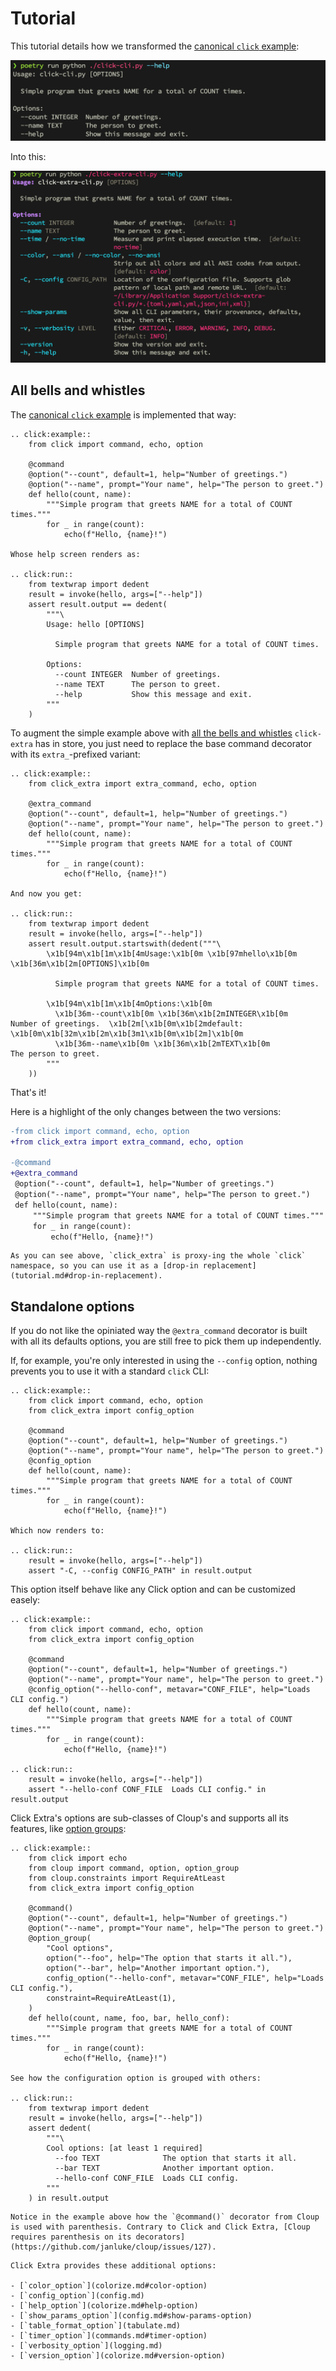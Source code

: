 # Tutorial

This tutorial details how we transformed the [canonical `click` example](https://github.com/pallets/click#a-simple-example):

![click CLI help screen](https://raw.githubusercontent.com/kdeldycke/click-extra/main/docs/assets/click-help-screen.png)

Into this:

![click-extra CLI help screen](https://raw.githubusercontent.com/kdeldycke/click-extra/main/docs/assets/click-extra-screen.png)

## All bells and whistles

The [canonical `click` example](https://github.com/pallets/click#a-simple-example) is implemented that way:

```{eval-rst}
.. click:example::
    from click import command, echo, option

    @command
    @option("--count", default=1, help="Number of greetings.")
    @option("--name", prompt="Your name", help="The person to greet.")
    def hello(count, name):
        """Simple program that greets NAME for a total of COUNT times."""
        for _ in range(count):
            echo(f"Hello, {name}!")

Whose help screen renders as:

.. click:run::
    from textwrap import dedent
    result = invoke(hello, args=["--help"])
    assert result.output == dedent(
        """\
        Usage: hello [OPTIONS]

          Simple program that greets NAME for a total of COUNT times.

        Options:
          --count INTEGER  Number of greetings.
          --name TEXT      The person to greet.
          --help           Show this message and exit.
        """
    )
```

To augment the simple example above with [all the bells and whistles](index#features) `click-extra` has in store, you just need to replace the base command decorator with its `extra_`-prefixed variant:

```{eval-rst}
.. click:example::
    from click_extra import extra_command, echo, option

    @extra_command
    @option("--count", default=1, help="Number of greetings.")
    @option("--name", prompt="Your name", help="The person to greet.")
    def hello(count, name):
        """Simple program that greets NAME for a total of COUNT times."""
        for _ in range(count):
            echo(f"Hello, {name}!")

And now you get:

.. click:run::
    from textwrap import dedent
    result = invoke(hello, args=["--help"])
    assert result.output.startswith(dedent("""\
        \x1b[94m\x1b[1m\x1b[4mUsage:\x1b[0m \x1b[97mhello\x1b[0m \x1b[36m\x1b[2m[OPTIONS]\x1b[0m

          Simple program that greets NAME for a total of COUNT times.

        \x1b[94m\x1b[1m\x1b[4mOptions:\x1b[0m
          \x1b[36m--count\x1b[0m \x1b[36m\x1b[2mINTEGER\x1b[0m           Number of greetings.  \x1b[2m[\x1b[0m\x1b[2mdefault: \x1b[0m\x1b[32m\x1b[2m\x1b[3m1\x1b[0m\x1b[2m]\x1b[0m
          \x1b[36m--name\x1b[0m \x1b[36m\x1b[2mTEXT\x1b[0m               The person to greet.
        """
    ))
```

That's it!

Here is a highlight of the only changes between the two versions:

```diff
-from click import command, echo, option
+from click_extra import extra_command, echo, option

-@command
+@extra_command
 @option("--count", default=1, help="Number of greetings.")
 @option("--name", prompt="Your name", help="The person to greet.")
 def hello(count, name):
     """Simple program that greets NAME for a total of COUNT times."""
     for _ in range(count):
         echo(f"Hello, {name}!")
```

```{tip}
As you can see above, `click_extra` is proxy-ing the whole `click` namespace, so you can use it as a [drop-in replacement](tutorial.md#drop-in-replacement).
```

## Standalone options

If you do not like the opiniated way the `@extra_command` decorator is built with all its defaults options, you are still free to pick them up independently.

If, for example, you're only interested in using the `--config` option, nothing prevents you to use it with a standard `click` CLI:

```{eval-rst}
.. click:example::
    from click import command, echo, option
    from click_extra import config_option

    @command
    @option("--count", default=1, help="Number of greetings.")
    @option("--name", prompt="Your name", help="The person to greet.")
    @config_option
    def hello(count, name):
        """Simple program that greets NAME for a total of COUNT times."""
        for _ in range(count):
            echo(f"Hello, {name}!")

Which now renders to:

.. click:run::
    result = invoke(hello, args=["--help"])
    assert "-C, --config CONFIG_PATH" in result.output
```

This option itself behave like any Click option and can be customized easely:

```{eval-rst}
.. click:example::
    from click import command, echo, option
    from click_extra import config_option

    @command
    @option("--count", default=1, help="Number of greetings.")
    @option("--name", prompt="Your name", help="The person to greet.")
    @config_option("--hello-conf", metavar="CONF_FILE", help="Loads CLI config.")
    def hello(count, name):
        """Simple program that greets NAME for a total of COUNT times."""
        for _ in range(count):
            echo(f"Hello, {name}!")

.. click:run::
    result = invoke(hello, args=["--help"])
    assert "--hello-conf CONF_FILE  Loads CLI config." in result.output
```

Click Extra's options are sub-classes of Cloup's and supports all its features, like [option groups](https://cloup.readthedocs.io/en/stable/pages/option-groups.html):

```{eval-rst}
.. click:example::
    from click import echo
    from cloup import command, option, option_group
    from cloup.constraints import RequireAtLeast
    from click_extra import config_option

    @command()
    @option("--count", default=1, help="Number of greetings.")
    @option("--name", prompt="Your name", help="The person to greet.")
    @option_group(
        "Cool options",
        option("--foo", help="The option that starts it all."),
        option("--bar", help="Another important option."),
        config_option("--hello-conf", metavar="CONF_FILE", help="Loads CLI config."),
        constraint=RequireAtLeast(1),
    )
    def hello(count, name, foo, bar, hello_conf):
        """Simple program that greets NAME for a total of COUNT times."""
        for _ in range(count):
            echo(f"Hello, {name}!")

See how the configuration option is grouped with others:

.. click:run::
    from textwrap import dedent
    result = invoke(hello, args=["--help"])
    assert dedent(
        """\
        Cool options: [at least 1 required]
          --foo TEXT              The option that starts it all.
          --bar TEXT              Another important option.
          --hello-conf CONF_FILE  Loads CLI config.
        """
    ) in result.output
```

```{caution}
Notice in the example above how the `@command()` decorator from Cloup is used with parenthesis. Contrary to Click and Click Extra, [Cloup requires parenthesis on its decorators](https://github.com/janluke/cloup/issues/127).
```

```{seealso}
Click Extra provides these additional options:

- [`color_option`](colorize.md#color-option)
- [`config_option`](config.md)
- [`help_option`](colorize.md#help-option)
- [`show_params_option`](config.md#show-params-option)
- [`table_format_option`](tabulate.md)
- [`timer_option`](commands.md#timer-option)
- [`verbosity_option`](logging.md)
- [`version_option`](colorize.md#version-option)
```
